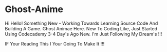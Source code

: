# Ghost-Anime

Hi Hello!
Something New - Working Towards Learning Source Code And Building A Game.
Ghost Animae Here. New To Coding Like, Just Started Using Codecademy 3-4 Day's Ago New.
I'm Just Following My Dream's !!!

IF Your Reading This I Your Going To Make It !!!
